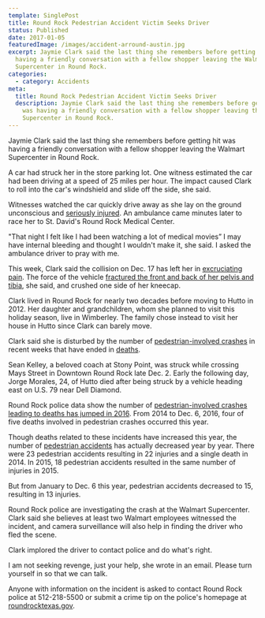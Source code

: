 ```yaml
---
template: SinglePost
title: Round Rock Pedestrian Accident Victim Seeks Driver
status: Published
date: 2017-01-05
featuredImage: /images/accident-arround-austin.jpg
excerpt: Jaymie Clark said the last thing she remembers before getting hit was
  having a friendly conversation with a fellow shopper leaving the Walmart
  Supercenter in Round Rock.
categories:
  - category: Accidents
meta:
  title: Round Rock Pedestrian Accident Victim Seeks Driver
  description: Jaymie Clark said the last thing she remembers before getting hit
    was having a friendly conversation with a fellow shopper leaving the Walmart
    Supercenter in Round Rock.
---
```

<!--StartFragment-->

Jaymie Clark said the last thing she remembers before getting hit was having a friendly conversation with a fellow shopper leaving the Walmart Supercenter in Round Rock.

A car had struck her in the store parking lot. One witness estimated the car had been driving at a speed of 25 miles per hour. The impact caused Clark to roll into the car's windshield and slide off the side, she said.

Witnesses watched the car quickly drive away as she lay on the ground unconscious and [seriously injured](/practice-areas/serious-personal-injury/). An ambulance came minutes later to race her to St. David's Round Rock Medical Center.

"That night I felt like I had been watching a lot of medical movies” I may have internal bleeding and thought I wouldn't make it, she said. I asked the ambulance driver to pray with me.

This week, Clark said the collision on Dec. 17 has left her in [excruciating pain](/faq/pain-and-suffering/). The force of the vehicle [fractured the front and back of her pelvis and tibia](/practice-areas/broken-bone-injury-attorneys/), she said, and crushed one side of her kneecap.

Clark lived in Round Rock for nearly two decades before moving to Hutto in 2012. Her daughter and grandchildren, whom she planned to visit this holiday season, live in Wimberley. The family chose instead to visit her house in Hutto since Clark can barely move.

Clark said she is disturbed by the number of [pedestrian-involved crashes](/practice-areas/pedestrian-accident-lawyers/) in recent weeks that have ended in [deaths](/practice-areas/wrongful-death-attorney/).

Sean Kelley, a beloved coach at Stony Point, was struck while crossing Mays Street in Downtown Round Rock late Dec. 2. Early the following day, Jorge Morales, 24, of Hutto died after being struck by a vehicle heading east on U.S. 79 near Dell Diamond.

Round Rock police data show the number of [pedestrian-involved crashes leading to deaths has jumped in 2016](/blog/pedestrian-deaths-year/). From 2014 to Dec. 6, 2016, four of five deaths involved in pedestrian crashes occurred this year.

Though deaths related to these incidents have increased this year, the number of [pedestrian accidents](/practice-areas/pedestrian-accident-lawyers/) has actually decreased year by year. There were 23 pedestrian accidents resulting in 22 injuries and a single death in 2014. In 2015, 18 pedestrian accidents resulted in the same number of injuries in 2015.

But from January to Dec. 6 this year, pedestrian accidents decreased to 15, resulting in 13 injuries.

Round Rock police are investigating the crash at the Walmart Supercenter. Clark said she believes at least two Walmart employees witnessed the incident, and camera surveillance will also help in finding the driver who fled the scene.

Clark implored the driver to contact police and do what's right.

I am not seeking revenge, just your help, she wrote in an email. Please turn yourself in so that we can talk.

Anyone with information on the incident is asked to contact Round Rock police at 512-218-5500 or submit a crime tip on the police's homepage at [roundrocktexas.gov](http://roundrocktexas.gov/).



<!--EndFragment-->